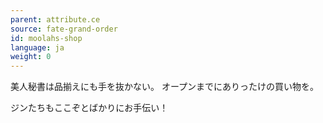 ```yaml
---
parent: attribute.ce
source: fate-grand-order
id: moolahs-shop
language: ja
weight: 0
---
```


美人秘書は品揃えにも手を抜かない。
オープンまでにありったけの買い物を。

ジンたちもここぞとばかりにお手伝い！
